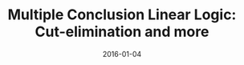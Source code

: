 ---
type: proceedings
authors:
  - Harley Eades III
  - Valeria de Paiva
title: "Multiple Conclusion Linear Logic: Cut-elimination and more"
journal: "Lecture Notes in Computer Science"
note: "Proceedings of the Symposium on Logical Foundations of Computer Science (LFCS 2016)"
date: 2016-01-04
resource:
  type: doi-report
  value: 10.1007/978-3-319-27683-0_7
  report-url: includes/pubs/LFCS16-report.pdf
  report-note: with proofs  
---